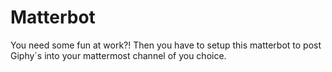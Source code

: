 # Matterbot

You need some fun at work?! Then you have to setup this matterbot to post Giphy´s into your mattermost channel of you choice.